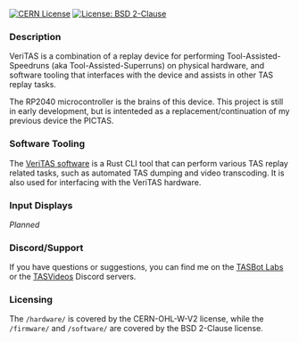 [![CERN License](https://img.shields.io/badge/License-CERN%20OHL--W--V2-blue)](hardware/license/cern_ohl_w_v2.txt) [![License: BSD 2-Clause](https://img.shields.io/badge/License-BSD%202--Clause-blue)](software/LICENSE)
### Description
VeriTAS is a combination of a replay device for performing Tool-Assisted-Speedruns (aka Tool-Assisted-Superruns) on physical hardware, and software tooling that interfaces with the device and assists in other TAS replay tasks.

The RP2040 microcontroller is the brains of this device. This project is still in early development, but is intenteded as a replacement/continuation of my previous device the PICTAS.

### Software Tooling
The [VeriTAS software](software/README.md) is a Rust CLI tool that can perform various TAS replay related tasks, such as automated TAS dumping and video transcoding. It is also used for interfacing with the VeriTAS hardware.

### Input Displays
_Planned_

### Discord/Support
If you have questions or suggestions, you can find me on the [TASBot Labs](https://discord.tas.bot/) or the [TASVideos](https://discord.gg/7KSr7eZVzG) Discord servers.

### Licensing
The `/hardware/` is covered by the CERN-OHL-W-V2 license, while the `/firmware/` and `/software/` are covered by the BSD 2-Clause license.
